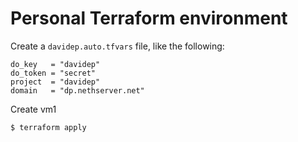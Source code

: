 # Personal Terraform environment

Create a `davidep.auto.tfvars` file, like the following:

    do_key   = "davidep"
    do_token = "secret"
    project  = "davidep"
    domain   = "dp.nethserver.net"

Create vm1

    $ terraform apply
